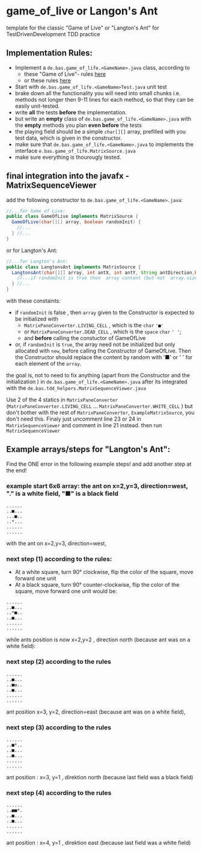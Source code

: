 # game_of_live or Langon's Ant
template for the classic "Game of Live" or "Langton's Ant"  for TestDrivenDevelopment TDD practice



## Implementation Rules:
- Implement a `de.bas.game_of_life.<GameName>.java` class, according to 
  - these "Game of Live"- rules [here](https://github.com/garora/TDD-Katas/blob/main/KatasReadme.md)
  - or these rules [here](https://en.wikipedia.org/wiki/Langton%27s_ant)
- Start with `de.bas.game_of_life.<GameName>Test.java` unit test
- brake down all the functionality you will need into small chunks i.e. methods not longer then 9-11 lines for each method, so that they can be easily unit-tested.
- write **all** the tests **before** the implementation. 
- but write an **empty** class of `de.bas.game_of_life.<GameName>.java` with  the **empty** methods you plan **even before** the tests
- the playing field should be a simple `char[][]` array, prefilled with you test data, which is given in the constructor.
- make sure that `de.bas.game_of_life.<GameName>.java` to implements the interface `e.bas.game_of_life.MatrixSource.java`
- make sure everything is thourougly tested.

## final integration into the javafx - MatrixSequenceViewer
add the following constructor to `de.bas.game_of_life.<GameName>.java`:
```java
//...for Game of Live:
public class GameOfLive implements MatrixSource {
  GameOfLive(char[][] array, boolean randomInit) {
    //...
  } //...
} 
```

or for Langton's Ant: 
```java
//...for Langton's Ant:
public class LangtonsAnt implements MatrixSource {
  LangtonsAnt(char[][] array, int antX, int antY, String antDirection,boolean randomInit ) {
    //...if randomInit is true then  array content (but not  array.size), antX, etc. are ignored and generated as valid random values, 
  } //...
} 
```

with these constaints:
- if `randomInit` is false , then `array` given to the Constructor is expected to  be initialized with  
  - `MatrixPaneConverter.LIVING_CELL` , which is the `char` `'■'`
  - or `MatrixPaneConverter.DEAD_CELL` , which is the `space` `char` `' '`; 
  - and **before** calling the constuctor of GameOfLive
- or, if `randomInit` is `true`, the array need not be initialized but only allocated with `new`, before calling the Constructor of GameOfLive. Then the Constructor should replace the content by random with '■' or ' ' for each element of the `array`.

the goal is, not to need to fix anything (apart from the Constructor and the initialization ) in `de.bas.game_of_life.<GameName>.java` after its integrated with the
`de.bas.tdd_helpers.MatrixSequenceViewer.java`

Use 2 of the 4 statics in `MatrixPaneConverter` (`MatrixPaneConverter.LIVING_CELL` ... `MatrixPaneConverter.WHITE_CELL` ) but don't bother with the rest of `MatrixPaneConverter`, `ExampleMatrixSource`, you don't need this.
Finaly just uncomment line 23 or 24 in `MatrixSequenceViewer` and comment in line 21 instead.
then run `MatrixSequenceViewer`

## Example arrays/steps for "Langton's Ant":

Find the ONE error in  the following example steps! and add another step at the end!

### example start 6x6 array:  the ant on x=2,y=3, direction=west,  "." is a white field, "■" is a black field
```
......
..■...
...■..
..*...
......
......
```
with the ant on x=2,y=3, direction=west,

### next step (1)  according to the rules: 
- At a white square, turn 90° clockwise, flip the color of the square, move forward one unit
- At a black square, turn 90° counter-clockwise, flip the color of the square, move forward one unit
  would be:
```
......
..■...
..*■..
..■...
......
......
```
while ants position is now x=2,y=2 , direction north (because ant was on a white field): 

### next step  (2) according to the rules

```
......
..■...
..■✪..
..■...
......
......
```
ant position x=3, y=2, direction=east (because ant was on a white field), 

### next step  (3) according to the rules
```
......
..■*..
..■...
..■...
......
......
```
ant position : x=3, y=1 , direktion north (because last field was a black field)

### next step  (4) according to the rules
```
......
..■■*.
..■...
..■...
......
......
```
ant position : x=4, y=1 , direktion east (because last field was a white field)